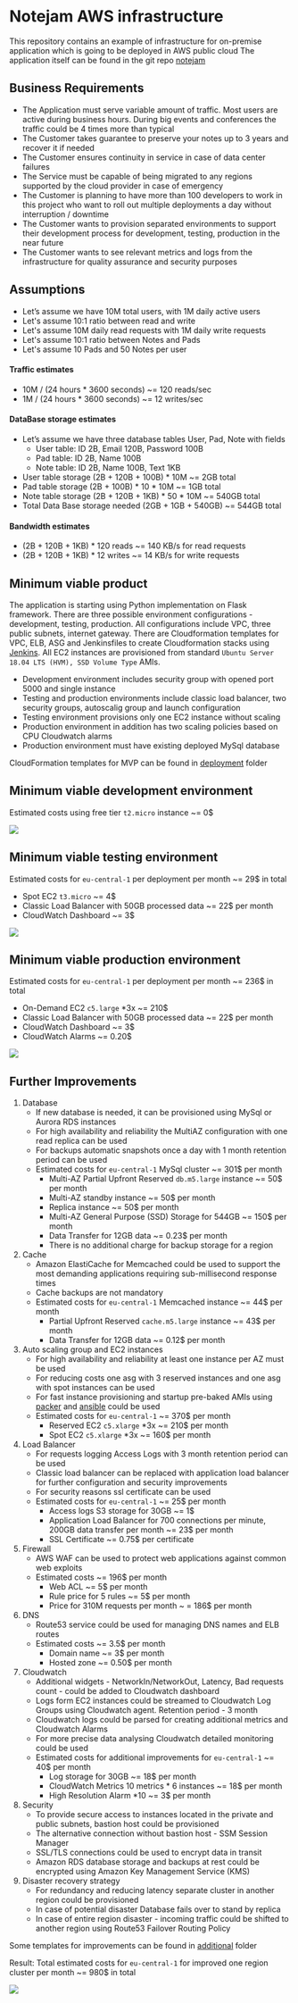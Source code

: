 # Notejam AWS infrastructure

This repository contains an example of infrastructure for on-premise application which is going to be deployed in AWS public cloud
The application itself can be found in the git repo [notejam](https://github.com/nordcloud/notejam)

## Business Requirements
- The Application must serve variable amount of traffic. Most users are active during business hours. During big events and conferences the traffic could be 4 times more than typical
- The Customer takes guarantee to preserve your notes up to 3 years and recover it if needed
- The Customer ensures continuity in service in case of data center failures
- The Service must be capable of being migrated to any regions supported by the cloud provider in case of emergency
- The Customer is planning to have more than 100 developers to work in this project who want to roll out multiple deployments a day without interruption / downtime
- The Customer wants to provision separated environments to support their development process for development, testing, production in the near future
- The Customer wants to see relevant metrics and logs from the infrastructure for quality assurance and security purposes

## Assumptions
- Let’s assume we have 10M total users, with 1M daily active users
- Let's assume 10:1 ratio between read and write
- Let's assume 10M daily read requests with 1M daily write requests
- Let's assume 10:1 ratio between Notes and Pads
- Let's assume 10 Pads and 50 Notes per user

#### Traffic estimates
- 10M / (24 hours * 3600 seconds) ~= 120 reads/sec
- 1M / (24 hours * 3600 seconds) ~= 12 writes/sec

#### DataBase storage estimates
- Let’s assume we have three database tables User, Pad, Note with fields
  - User table: ID 2B, Email 120B, Password 100B
  - Pad table: ID 2B, Name 100B
  - Note table: ID 2B, Name 100B, Text 1KB
- User table storage (2B + 120B + 100B) * 10M ~= 2GB total
- Pad table storage (2B + 100B) * 10 * 10M ~= 1GB total
- Note table storage (2B + 120B + 1KB) * 50 * 10M ~= 540GB total
- Total Data Base storage needed (2GB + 1GB + 540GB) ~= 544GB total

#### Bandwidth estimates
- (2B + 120B + 1KB) * 120 reads ~= 140 KB/s for read requests
- (2B + 120B + 1KB) * 12 writes ~= 14 KB/s for write requests

## Minimum viable product
The application is starting using Python implementation on Flask framework. 
There are three possible environment configurations - development, testing, production.
All configurations include VPC, three public subnets, internet gateway.
There are Cloudformation templates for VPC, ELB, ASG and Jenkinsfiles to create Cloudformation stacks using [Jenkins](https://jenkins.io/).
All EC2 instances are provisioned from standard `Ubuntu Server 18.04 LTS (HVM), SSD Volume Type` AMIs. 
- Development environment includes security group with opened port 5000 and single instance 
- Testing and production environments include classic load balancer, two security groups, autoscalig group and launch configuration
- Testing environment provisions only one EC2 instance without scaling
- Production environment in addition has two scaling policies based on CPU Cloudwatch alarms
- Production environment must have existing deployed MySql database

CloudFormation templates for MVP can be found in [deployment](/deployment) folder

## Minimum viable development environment
Estimated costs using free tier `t2.micro` instance ~= 0$

![](img/development.png)

## Minimum viable testing environment
Estimated costs for `eu-central-1` per deployment per month ~= 29$ in total
- Spot EC2 `t3.micro` ~= 4$
- Classic Load Balancer with 50GB processed data ~= 22$ per month
- CloudWatch Dashboard ~= 3$

![](img/testing.png)

## Minimum viable production environment
Estimated costs for `eu-central-1` per deployment per month ~= 236$ in total
- On-Demand EC2 `c5.large` *3x ~= 210$
- Classic Load Balancer with 50GB processed data ~= 22$ per month
- CloudWatch Dashboard ~= 3$
- CloudWatch Alarms ~= 0.20$

![](img/production.png)

## Further Improvements
1. Database
    - If new database is needed, it can be provisioned using MySql or Aurora RDS instances
    - For high availability and reliability the MultiAZ configuration with one read replica can be used
    - For backups automatic snapshots once a day with 1 month retention period can be used
    - Estimated costs for `eu-central-1` MySql cluster ~= 301$ per month
        - Multi-AZ Partial Upfront Reserved `db.m5.large` instance ~= 50$ per month
        - Multi-AZ standby instance ~= 50$ per month
        - Replica instance ~= 50$ per month
        - Multi-AZ General Purpose (SSD) Storage for 544GB ~= 150$ per month
        - Data Transfer for 12GB data ~= 0.23$ per month
        - There is no additional charge for backup storage for a region
2. Cache
    - Amazon ElastiCache for Memcached could be used to support the most demanding applications requiring sub-millisecond response times
    - Cache backups are not mandatory
    - Estimated costs for `eu-central-1` Memcached instance ~= 44$ per month
        - Partial Upfront Reserved `cache.m5.large` instance ~= 43$ per month
        - Data Transfer for 12GB data ~= 0.12$ per month
3. Auto scaling group and EC2 instances
    - For high availability and reliability at least one instance per AZ must be used
    - For reducing costs one asg with 3 reserved instances and one asg with spot instances can be used
    - For fast instance provisioning and startup pre-baked AMIs using [packer](https://packer.io/) and [ansible](https://www.ansible.com/) could be used
    - Estimated costs for `eu-central-1` ~= 370$ per month
        - Reserved EC2 `c5.xlarge` *3x ~= 210$ per month
        - Spot EC2 `c5.xlarge` *3x ~= 160$ per month
4. Load Balancer
    - For requests logging Access Logs with 3 month retention period can be used
    - Classic load balancer can be replaced with application load balancer for further configuration and security improvements
    - For security reasons ssl certificate can be used
    - Estimated costs for `eu-central-1` ~= 25$ per month
        - Access logs S3 storage for 30GB ~= 1$
        - Application Load Balancer for 700 connections per minute, 200GB data transfer per month ~= 23$ per month
        - SSL Certificate ~= 0.75$ per certificate
5. Firewall
    - AWS WAF can be used to protect web applications against common web exploits
    - Estimated costs ~= 196$ per month
        - Web ACL ~= 5$ per month
        - Rule price for 5 rules ~= 5$ per month
        - Price for 310M requests per month ~ = 186$ per month
6. DNS
    - Route53 service could be used for managing DNS names and ELB routes
    - Estimated costs ~= 3.5$ per month
        - Domain name ~= 3$ per month
        - Hosted zone ~= 0.50$ per month
7. Cloudwatch
    - Additional widgets - NetworkIn/NetworkOut, Latency, Bad requests count - could be added to Cloudwatch dashboard
    - Logs form EC2 instances could be streamed to Cloudwatch Log Groups using Cloudwatch agent. Retention period - 3 month
    - Cloudwatch logs could be parsed for creating additional metrics and Cloudwatch Alarms
    - For more precise data analysing Cloudwatch detailed monitoring could be used
    - Estimated costs for additional improvements for `eu-central-1` ~= 40$ per month
        - Log storage for 30GB ~= 18$ per month
        - CloudWatch Metrics 10 metrics * 6 instances ~= 18$ per month
        - High Resolution Alarm *10 ~= 3$ per month
8. Security
    - To provide secure access to instances located in the private and public subnets, bastion host could be provisioned
    - The alternative connection without bastion host - SSM Session Manager
    - SSL/TLS connections could be used to encrypt data in transit
    - Amazon RDS database storage and backups at rest could be encrypted using Amazon Key Management Service (KMS)
9. Disaster recovery strategy
    - For redundancy and reducing latency separate cluster in another region could be provisioned 
    - In case of potential disaster Database fails over to stand by replica
    - In case of entire region disaster - incoming traffic could be shifted to another region using Route53 Failover Routing Policy
    
Some templates for improvements can be found in [additional](/additional) folder

Result: Total estimated costs for `eu-central-1` for improved one region cluster per month ~= 980$ in total

![](img/improved.png)